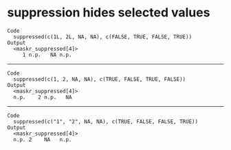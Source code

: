 # suppression hides selected values

    Code
      suppressed(c(1L, 2L, NA, NA), c(FALSE, TRUE, FALSE, TRUE))
    Output
      <maskr_suppressed[4]>
         1 n.p.   NA n.p.

---

    Code
      suppressed(c(1, 2, NA, NA), c(TRUE, FALSE, TRUE, FALSE))
    Output
      <maskr_suppressed[4]>
      n.p.    2 n.p.   NA

---

    Code
      suppressed(c("1", "2", NA, NA), c(TRUE, FALSE, FALSE, TRUE))
    Output
      <maskr_suppressed[4]>
      n.p. 2    NA   n.p.

